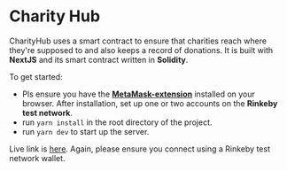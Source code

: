 # Charity Hub

CharityHub uses a smart contract to ensure that charities reach where they're supposed to and also keeps a record of donations. It is built with **NextJS** and its smart contract written in **Solidity**. 

To get started:
- Pls ensure you have the **[MetaMask-extension](https://chrome.google.com/webstore/detail/metamask/nkbihfbeogaeaoehlefnkodbefgpgknn?hl=en)** installed on your browser. After installation, set up one or two accounts on the **Rinkeby test network**.
- run `yarn install` in the root directory of the project.
- run `yarn dev` to start up the server.

Live link is [here](https://charity-hub.vercel.app/). Again, please ensure you connect using a Rinkeby test network wallet.

